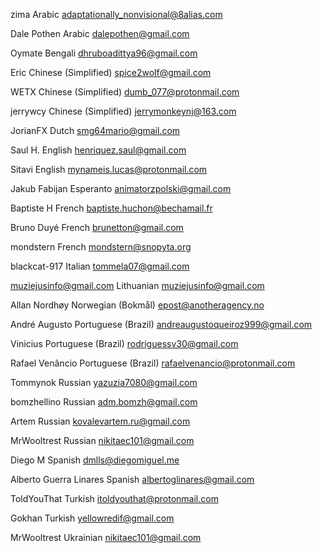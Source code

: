 zima
Arabic
adaptationally_nonvisional@8alias.com

Dale Pothen
Arabic
dalepothen@gmail.com

Oymate
Bengali
dhruboadittya96@gmail.com

Eric
Chinese (Simplified)
spice2wolf@gmail.com

WETX 
Chinese (Simplified)
dumb_077@protonmail.com

jerrywcy 
Chinese (Simplified)
jerrymonkeynj@163.com

JorianFX 
Dutch 
smg64mario@gmail.com

Saul H. 
English 
henriquez.saul@gmail.com

Sitavi 
English 
mynameis.lucas@protonmail.com

Jakub Fabijan 
Esperanto 
animatorzpolski@gmail.com

Baptiste H 
French 
baptiste.huchon@bechamail.fr

Bruno Duyé
French 
brunetton@gmail.com

mondstern 
French 
mondstern@snopyta.org

blackcat-917 
Italian 
tommela07@gmail.com

muziejusinfo@gmail.com 
Lithuanian 
muziejusinfo@gmail.com

Allan Nordhøy 
Norwegian (Bokmål)
epost@anotheragency.no

André Augusto 
Portuguese (Brazil)
andreaugustoqueiroz999@gmail.com

Vinicius
Portuguese (Brazil)
rodriguessv30@gmail.com

Rafael Venâncio
Portuguese (Brazil)
rafaelvenancio@protonmail.com

Tommynok
Russian 
yazuzia7080@gmail.com

bomzhellino 
Russian 
adm.bomzh@gmail.com

Artem 
Russian 
kovalevartem.ru@gmail.com

MrWooltrest 
Russian 
nikitaec101@gmail.com

Diego M 
Spanish 
dmlls@diegomiguel.me

Alberto Guerra Linares 
Spanish 
albertoglinares@gmail.com

ToldYouThat 
Turkish 
itoldyouthat@protonmail.com

Gokhan 
Turkish 
yellowredif@gmail.com

MrWooltrest 
Ukrainian 
nikitaec101@gmail.com
